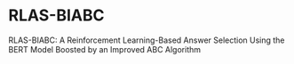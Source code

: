 # RLAS-BIABC
RLAS-BIABC: A Reinforcement Learning-Based Answer Selection Using the BERT Model Boosted by an Improved ABC Algorithm
